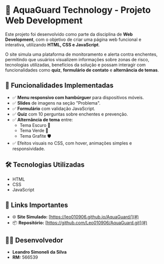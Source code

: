 
# 🧠 AquaGuard Technology - Projeto Web Development

Este projeto foi desenvolvido como parte da disciplina de **Web Development**, com o objetivo de criar uma página web funcional e interativa, utilizando **HTML, CSS e JavaScript**.

O site simula uma plataforma de monitoramento e alerta contra enchentes, permitindo que usuários visualizem informações sobre zonas de risco, tecnologias utilizadas, benefícios da solução e possam interagir com funcionalidades como **quiz**, **formulário de contato** e **alternância de temas**.

## 🚀 Funcionalidades Implementadas

- ✅ **Menu responsivo com hambúrguer** para dispositivos móveis.
- ✅ **Slides** de imagens na seção "Problema".
- ✅ **Formulário** com validação JavaScript.
- ✅ **Quiz** com 10 perguntas sobre enchentes e prevenção.
- ✅ **Alternância de tema** entre:
  - Tema Escuro 🌙
  - Tema Verde 🌱
  - Tema Grafite 🛡️
- ✅ Efeitos visuais no CSS, com hover, animações simples e responsividade.

## 🛠️ Tecnologias Utilizadas

- HTML
- CSS 
- JavaScript 

## 🔗 Links Importantes

- 🌐 **Site Simulado:** [https://leo010906.github.io/AquaGuard/](#)
- 📦 **Repositório:** [https://github.com/Leo010906/AquaGuard.git](#)


## 👨‍💻 Desenvolvedor

- **Leandro Simoneli da Silva**  
- **RM:** 566539  
